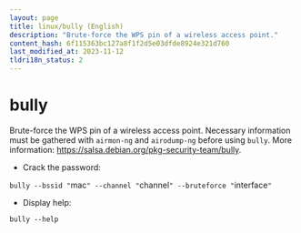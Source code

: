 ```yaml
---
layout: page
title: linux/bully (English)
description: "Brute-force the WPS pin of a wireless access point."
content_hash: 6f115363bc127a8f1f2d5e03dfde8924e321d760
last_modified_at: 2023-11-12
tldri18n_status: 2
---
```

# bully

Brute-force the WPS pin of a wireless access point.
Necessary information must be gathered with `airmon-ng` and `airodump-ng` before using `bully`.
More information: <https://salsa.debian.org/pkg-security-team/bully>.

- Crack the password:

`bully --bssid "`<span class="tldr-var badge badge-pill bg-dark-lm bg-white-dm text-white-lm text-dark-dm font-weight-bold">mac</span>`" --channel "`<span class="tldr-var badge badge-pill bg-dark-lm bg-white-dm text-white-lm text-dark-dm font-weight-bold">channel</span>`" --bruteforce "`<span class="tldr-var badge badge-pill bg-dark-lm bg-white-dm text-white-lm text-dark-dm font-weight-bold">interface</span>`"`

- Display help:

`bully --help`

